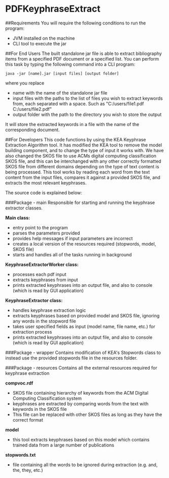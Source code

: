 # PDFKeyphraseExtract

##Requirements
You will require the following conditions to run the program:
- JVM installed on the machine
- CLI tool to execute the jar

##For End Users
The built standalone jar file is able to extract bibliography items from a specified PDF document or a specified list. You can perform this task by typing the following command into a CLI program:

    java -jar [name].jar [input files] [output folder]

where you replace
- name with the name of the standalone jar file
- input files with the paths to the list of files you wish to extract keywords from, each separated with a space. Such as "C:/users/file1.pdf C:/users/file2.pdf"
- output folder with the path to the directory you wish to store the output

It will store the extracted keywords in a file with the name of the corresponding document.

##For Developers
This code functions by using the KEA Keyphrase Extraction Algorithm tool.
It has modified the KEA tool to remove the model building component, and to change the type of input it works with.
We have also changed the SKOS file to use ACMs digital computing classification SKOS file, and this can be interchanged with any other correctly formatted SKOS file from different domains depending on the type of text content is being processed.
This tool works by reading each word from the text content from the input files, compares it against a provided SKOS file, and extracts the most relevant keyphrases.

The source code is explained below:

###Package - main
Responsible for starting and running the keyphrase extractor classes.

**Main class:**
- entry point to the program
- parses the parameters provided
- provides help messages if input parameters are incorrect
- creates a local version of the resources required (stopwords, model, SKOS file)
- starts and handles all of the tasks running in background

**KeyphraseExtractorWorker class:**
- processes each pdf input
- extracts keyphrases from input
- prints extracted keyphrases into an output file, and also to console (which is read by GUI application)

**KeyphraseExtractor class:**
- handles keyphrase extraction logic
- extracts keyphrases based on provided model and SKOS file, ignoring any words in the stopword file
- takes user specified fields as input (model name, file name, etc.) for extraction process
- prints extracted keyphrases into an output file, and also to console (which is read by GUI application)

###Package - wrapper
Contains modification of KEA's Stopwords class to instead use the provided stopwords file in the resources folder.

###Package - resources
Contains all the external resources required for keyphrase extraction

**compvoc.rdf**
- SKOS file containing hierarchy of keywords from the ACM Digital Computing Classification system
- keyphrases are extracted by comparing words from the text with keywords in the SKOS file
- This file can be replaced with other SKOS files as long as they have the correct format

**model**
- this tool extracts keyphrases based on this model which contains trained data from a large number of publications

**stopwords.txt**
- file containing all the words to be ignored during extraction (e.g. and, the, they, etc.)


